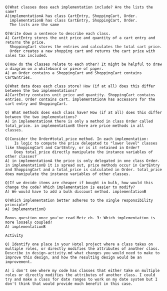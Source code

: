     Q)What classes does each implementation include? Are the lists the same?
    A)implementationA has class CartEntry, ShoppingCart, Order.
      implementationB has class CartEntry, ShoppingCart, Order.
      The lists are the same

    Q)Write down a sentence to describe each class.
    A) CartEntry stores the unit price and quantity of a cart entry and returns the price.
      ShoppingCart stores the entries and calculates the total cart price.
      Order creates a new shopping cart and returns the cart price with sales tax included.

    Q)How do the classes relate to each other? It might be helpful to draw a diagram on a whiteboard or piece of paper.
    A) an Order contains a ShoppingCart and ShoppingCart contains CartEntries.

    Q)What data does each class store? How (if at all) does this differ between the two implementations?
    A)CartEntry contains unit price and quantity. ShoppingCart contains entries. Order contains cart. implementationA has accessors for the cart entry and ShoppingCart.

    Q) What methods does each class have? How (if at all) does this differ between the two implementations?
    A) in implementationA there is only a method in class Order called total_price. in implementationB there are price methods in all classes.

    Q)Consider the Order#total_price method. In each implementation:
        Is logic to compute the price delegated to "lower level" classes like ShoppingCart and CartEntry, or is it retained in Order?
        Does total_price directly manipulate the instance variables of other classes?
    A) in implementationA the price is only delegated in one class Order. in implementationB it is spread out, price methods occur in CartEntry and ShoppingCart and a total_price is calculated in Order. total_price does manipulate the instance variables of other classes.

    Q)If we decide items are cheaper if bought in bulk, how would this change the code? Which implementation is easier to modify?
    A) We would have to add a bulk discount method. implementationB

    Q)Which implementation better adheres to the single responsibility principle?
    A) implementationB

    Bonus question once you've read Metz ch. 3: Which implementation is more loosely coupled?
    A) implementationB

    Activity

    Q) Identify one place in your Hotel project where a class takes on multiple roles, or directly modifies the attributes of another class. Describe in design-activity.md what changes you would need to make to improve this design, and how the resulting design would be an improvement.

    A) i don't see where my code has classes that either take on multiple roles or directly modifies the attributes of another class. I could try and make a class for date ranges to work on my date system but I don't think that would provide much benefit in this case.
